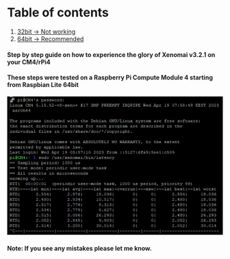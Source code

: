 # Table of contents
1. [32bit -> Not working](32bit/index.md)
2. [64bit -> Recommended](64bit/index.md)

#### Step by step guide on how to experience the glory of Xenomai v3.2.1 on your CM4/rPi4
#### These steps were tested on a Raspberry Pi Compute Module 4 starting from Raspbian Lite 64bit 

![latency](assets/images/latency_tests.png)

#### Note: If you see any mistakes please let me know.
